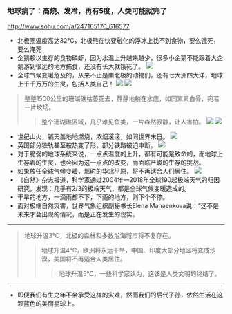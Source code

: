 ### 地球病了：高烧、发冷，再有5度，人类可能就完了
http://www.sohu.com/a/247165170_616577
- 北极圈温度高达32℃，北极熊在快要融化的浮冰上找不到食物，要么饿死，要么淹死
- 企鹅赖以生存的食物磷虾，因为水温上升越来越少，很多小企鹅不能跟着大企鹅游到很远的地方捕食，还没有长大就饿死了。
![](http://5b0988e595225.cdn.sohucs.com/images/20180814/96c885b38dbf49a3824e60f461cc92f3.gif)
- 全球气候变暖危及的，从来不止是南北极的动物们，还有七大洲四大洋，地球上千千万万的生灵，包括人类自己！
![](http://5b0988e595225.cdn.sohucs.com/images/20180814/ce04b4c43cd84fcf8b1ede0fe36d2485.gif)
![](http://5b0988e595225.cdn.sohucs.com/images/20180814/ec697d12b5c44c899d08b40652d92997.gif)
>整整1500公里的珊瑚礁枯萎死去，静静地躺在水底，如同累累白骨，宛若一片坟场。
>>整个珊瑚礁区域，几乎难见鱼类，一片森然寂静，让人害怕。
![](http://5b0988e595225.cdn.sohucs.com/images/20180814/a0420c21fcfc477fb092f0e6c68cf435.jpeg)
![](http://5b0988e595225.cdn.sohucs.com/images/20180814/6a3a9350dafe486ab15a8f2edc25ed39.jpeg)
- 世纪山火，铺天盖地地燃烧，浓烟滚滚，如同世界末日。
![](http://5b0988e595225.cdn.sohucs.com/images/20180814/d84f0346137a401ea1669cb3cd366bc8.jpeg)
- 英国部分铁轨甚至被热变了形，部分铁路被迫中断。
![](http://5b0988e595225.cdn.sohucs.com/images/20180814/3a40926ed7c94c9e985944de28419632.jpeg)
- 对于脆弱的地球系统来说，一点点温度的上升，都有可能是致命的，而地球上生存着的生灵，也会因为这一点点的改变，而面临严峻的生存的挑战。
- 如果放任全球气候变暖，那时的华北平原，将不再适合人们居住。
![](http://5b0988e595225.cdn.sohucs.com/images/20180814/66ff324cf6614439927e0cfacadd3ee4.jpeg)
- 《自然》杂志报道，科学家通过2004年—2018年全球190起极端天气的归因研究，发现：几乎有2/3的极端天气，都是全球气候变暖造成的。
- 干旱的地方，一滴雨都不下，下雨的地方，则下个不停。
- 面对极端自然灾害，世界气象组织副秘书长Elena Manaenkova说：“这不是未来才会出现的情况，而是正在发生的现实。
---
>地球升温3℃，北极的森林和多数沿海城市将不复存在。
>>地球升温4℃，欧洲将永远干旱，中国、印度大部分地区将变成沙漠，美国将不再适合人类居住。
>>>地球升温5℃，一些科学家认为，这该是人类文明的终结了。
---
- 即便我们有生之年不会承受这样的灾难，然而我们的后代子孙，依然生活在这颗蓝色的美丽星球上。